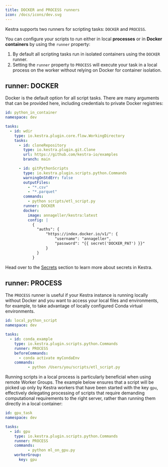 ```yaml
---
title: DOCKER and PROCESS runners
icon: /docs/icons/dev.svg
---
```


Kestra supports two runners for scripting tasks: `DOCKER` and `PROCESS`.

You can configure your scripts to run either in local **processes** or in **Docker containers** by using the `runner` property:

1. By default all scripting tasks run in isolated containers using the `DOCKER` runner.
2. Setting the `runner` property to `PROCESS` will execute your task in a local process on the worker without relying on Docker for container isolation.

## runner: DOCKER

Docker is the default option for all script tasks. There are many arguments that can be provided here, including credentials to private Docker registries:

```yaml
id: python_in_container
namespace: dev

tasks:
  - id: wdir
    type: io.kestra.plugin.core.flow.WorkingDirectory
    tasks:
      - id: cloneRepository
        type: io.kestra.plugin.git.Clone
        url: https://github.com/kestra-io/examples
        branch: main

      - id: gitPythonScripts
        type: io.kestra.plugin.scripts.python.Commands
        warningOnStdErr: false
        outputFiles:
          - "*.csv"
          - "*.parquet"
        commands:
          - python scripts/etl_script.py
        runner: DOCKER
        docker:
          image: annageller/kestra:latest
          config: |
            {
              "auths": {
                  "https://index.docker.io/v1/": {
                      "username": "annageller",
                      "password": "{{ secret('DOCKER_PAT') }}"
                  }
              }
            }
```

Head over to the [Secrets](/docs/concepts/secret) section to learn more about secrets in Kestra.


## runner: PROCESS

The `PROCESS` runner is useful if your Kestra instance is running locally without Docker and you want to access your local files and environments, for example, to take advantage of locally configured Conda virtual environments.

```yaml
id: local_python_script
namespace: dev

tasks:
  - id: conda_example
    type: io.kestra.plugin.scripts.python.Commands
    runner: PROCESS
    beforeCommands:
      - conda activate myCondaEnv
    commands:
		  - python /Users/you/scripts/etl_script.py
```

Running scripts in a local process is particularly beneficial when using remote Worker Groups. The example below ensures that a script will be picked up only by Kestra workers that have been started with the key `gpu`, effectively delegating processing of scripts that require demanding computational requirements to the right server, rather than running them directly in a local container:

```yaml
id: gpu_task
namespace: dev

tasks:
  - id: gpu
    type: io.kestra.plugin.scripts.python.Commands
    runner: PROCESS
    commands:
		  - python ml_on_gpu.py
    workerGroup:
      key: gpu
```
